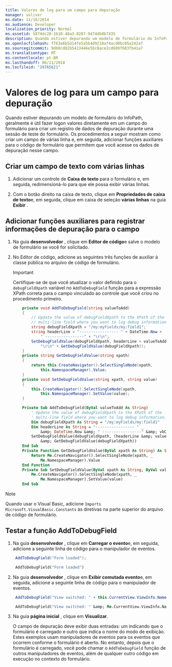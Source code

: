 ```yaml
---
title: Valores de log para um campo para depuração
manager: soliver
ms.date: 11/16/2014
ms.audience: Developer
localization_priority: Normal
ms.assetid: 5874dc28-1b10-48a3-8287-9474db0b7435
description: Quando estiver depurando um modelo de formulário do InfoPath, geralmente é útil fazer logon valores diretamente em um campo do formulário para criar um registro de dados de depuração durante uma sessão de teste do formulário. Os procedimentos a seguir mostram como criar um campo de várias linha e, em seguida, adicionar funções auxiliares para o código de formulário que permitem que você acesse os dados de depuração nesse campo.
ms.openlocfilehash: f763e6b5d14fe5a5b4d9218af4acd0bc05a242af
ms.sourcegitcommit: 9d60cd82b5413446e5bc8ace2cd689f683fb41a7
ms.translationtype: MT
ms.contentlocale: pt-BR
ms.lasthandoff: 06/11/2018
ms.locfileid: "19765621"
---
```

# <a name="log-values-to-a-field-for-debugging"></a>Valores de log para um campo para depuração

Quando estiver depurando um modelo de formulário do InfoPath, geralmente é útil fazer logon valores diretamente em um campo do formulário para criar um registro de dados de depuração durante uma sessão de teste do formulário. Os procedimentos a seguir mostram como criar um campo de várias linha e, em seguida, adicionar funções auxiliares para o código de formulário que permitem que você acesse os dados de depuração nesse campo.
  
## <a name="create-a-multi-line-text-field"></a>Criar um campo de texto com várias linhas

1. Adicionar um controle de **Caixa de texto** para o formulário e, em seguida, redimensioná-lo para que ele possa exibir várias linhas. 
    
2. Com o botão direito na caixa de texto, clique em **Propriedades de caixa de texto**e, em seguida, clique em caixa de seleção **várias linhas** na guia **Exibir** . 
    
## <a name="add-helper-functions-to-log-debug-information-to-the-field"></a>Adicionar funções auxiliares para registrar informações de depuração para o campo

1. Na guia **desenvolvedor** , clique em **Editor de código**e salve o modelo de formulário se você for solicitado.
    
2. No Editor de código, adicione as seguintes três funções de auxiliar à classe pública no arquivo de código de formulário.
    
   > [!IMPORTANT]
   > Certifique-se de que você atualizar o valor definido para o `debugFieldXpath` variável no `AddToDebugField` função para a expressão XPath correta para o campo vinculado ao controle que você criou no procedimento primeiro. 
  
    ```cs
        private void AddToDebugField(string valueToAdd)
        {
            // Update the value of debugFieldXpath to the XPath of the
            // multi-line field where you want to log debug information.
            string debugFieldXpath = "/my:myFields/my:field1";
            string headerLine = "----------------- " + DateTime.Now + 
                " -----------------" + "\r\n";
            SetDebugFieldValue(debugFieldXpath, headerLine + valueToAdd + 
                "\r\n" + GetDebugFieldValue(debugFieldXpath));
        }
        private string GetDebugFieldValue(string xpath)
        {
            return this.CreateNavigator().SelectSingleNode(xpath, 
                this.NamespaceManager).Value;
        }
        private void SetDebugFieldValue(string xpath, string value)
        {
            this.CreateNavigator().SelectSingleNode(xpath, 
                this.NamespaceManager).SetValue(value);
        }
    ```

    ```vb
        Private Sub AddToDebugField(ByVal valueToAdd As String)
            ' Update the value of debugFieldXpath to the XPath of the 
            ' multi-line field where you want to log debug information.
            Dim debugFieldXpath As String = "/my:myFields/my:field1"
            Dim headerLine As String = "----------------- " _
                &amp; DateTime.Now &amp; " -----------------" &amp; vbCrLf
            SetDebugFieldValue(debugFieldXpath, (headerLine &amp; valueToAdd &amp; vbCrLf) _
                &amp; GetDebugFieldValue(debugFieldXpath))
        End Sub
        Private Function GetDebugFieldValue(ByVal xpath As String) As String
            Return Me.CreateNavigator().SelectSingleNode(xpath, _
                Me.NamespaceManager).Value
        End Function
        Private Sub SetDebugFieldValue(ByVal xpath As String, ByVal value As String)
            Me.CreateNavigator().SelectSingleNode(xpath, _
                Me.NamespaceManager).SetValue(value)
        End Sub
    ```

> [!NOTE] 
> Quando usar o Visual Basic, adicione `Imports Microsoft.VisualBasic.Constants` às diretivas na parte superior do arquivo de código de formulário. 
  
## <a name="test-the-addtodebugfield-function"></a>Testar a função AddToDebugField

1. Na guia **desenvolvedor** , clique em **Carregar o evento**e, em seguida, adicione a seguinte linha de código para o manipulador de eventos.
    
   ```cs
    AddToDebugField("Form loaded");
   ```

   ```vb
    AddToDebugField("Form loaded")
   ```

2. Na guia **desenvolvedor** , clique em **Exibir comutada evento**e, em seguida, adicione a seguinte linha de código para o manipulador de eventos.
    
   ```cs
    AddToDebugField("View switched: " + this.CurrentView.ViewInfo.Name);
   ```

   ```vb
    AddToDebugField("View switched: " &amp; Me.CurrentView.ViewInfo.Name)
   ```

3. Na guia **página inicial** , clique em **Visualizar**.
    
   O campo de depuração deve exibir duas entradas: um indicando que o formulário é carregado e outro que indica o nome do modo de exibição. Estes exemplos usam manipuladores de eventos para os eventos que ocorrem conforme o formulário é aberto. No entanto, depois que o formulário é carregado, você pode chamar o `AddToDebugField` função de outros manipuladores de eventos, além de qualquer outro código em execução no contexto do formulário. 
  


